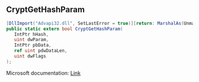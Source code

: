## CryptGetHashParam

```csharp
[DllImport("Advapi32.dll", SetLastError = true)][return: MarshalAs(UnmanagedType.Bool)]
public static extern bool CryptGetHashParam(
   IntPtr hHash,
   uint dwParam,
   IntPtr pbData,
   ref uint pdwDataLen,
   uint dwFlags
);
```

Microsoft documentation: [Link](https://docs.microsoft.com/en-us/windows/win32/api/wincrypt/nf-wincrypt-cryptgethashparam)
